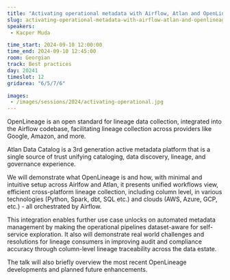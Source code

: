 ```yaml
---
title: "Activating operational metadata with Airflow, Atlan and OpenLineage"
slug: activating-operational-metadata-with-airflow-atlan-and-openlineage
speakers:
 - Kacper Muda

time_start: 2024-09-10 12:00:00
time_end: 2024-09-10 12:45:00
room: Georgian
track: Best practices
day: 20241
timeslot: 12
gridarea: "6/5/7/6"

images: 
 - /images/sessions/2024/activating-operational.jpg
---
```


OpenLineage is an open standard for lineage data collection, integrated into the Airflow codebase, facilitating lineage collection across providers like Google, Amazon, and more.
 
Atlan Data Catalog is a 3rd generation active metadata platform that is a single source of trust unifying cataloging, data discovery, lineage, and governance experience.
 
We will demonstrate what OpenLineage is and how, with minimal and intuitive setup across Airlfow and Atlan, it presents unified workflows view, efficient cross-platform lineage collection, including column level, in various technologies (Python, Spark, dbt, SQL etc.) and clouds (AWS, Azure, GCP, etc.) - all orchestrated by Airflow.
 
This integration enables further use case unlocks on automated metadata management by making the operational pipelines dataset-aware for self-service exploration. It also will demonstrate real world challenges and resolutions for lineage consumers in improving audit and compliance accuracy through column-level lineage traceability across the data estate.
 
The talk will also briefly overview the most recent OpenLineage developments and planned future enhancements.